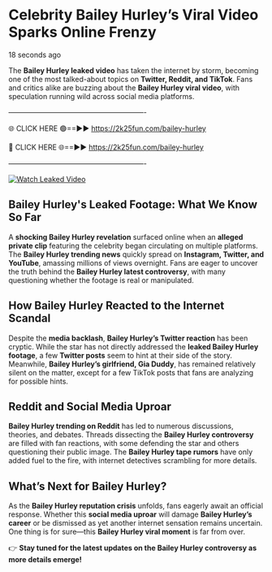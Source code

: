 # Celebrity Bailey Hurley’s Viral Video Sparks Online Frenzy

18 seconds ago

The **Bailey Hurley leaked video** has taken the internet by storm, becoming one of the most talked-about topics on **Twitter, Reddit, and TikTok**. Fans and critics alike are buzzing about the **Bailey Hurley viral video**, with speculation running wild across social media platforms.

———————————————————-

🌐 CLICK HERE 🟢==►► https://2k25fun.com/bailey-hurley

🔴 CLICK HERE 🌐==►► https://2k25fun.com/bailey-hurley

———————————————————-

[![Watch Leaked Video](https://miro.medium.com/v2/resize:fit:828/format:webp/1*cilzJN44JGOrTw9NJCrNHA.gif "Watch Leaked Video")](https://2k25fun.com/bailey-hurley)

## **Bailey Hurley's Leaked Footage: What We Know So Far**  
A **shocking Bailey Hurley revelation** surfaced online when an **alleged private clip** featuring the celebrity began circulating on multiple platforms. The **Bailey Hurley trending news** quickly spread on **Instagram, Twitter, and YouTube**, amassing millions of views overnight. Fans are eager to uncover the truth behind the **Bailey Hurley latest controversy**, with many questioning whether the footage is real or manipulated.  

## **How Bailey Hurley Reacted to the Internet Scandal**  
Despite the **media backlash**, **Bailey Hurley’s Twitter reaction** has been cryptic. While the star has not directly addressed the **leaked Bailey Hurley footage**, a few **Twitter posts** seem to hint at their side of the story. Meanwhile, **Bailey Hurley’s girlfriend, Gia Duddy**, has remained relatively silent on the matter, except for a few TikTok posts that fans are analyzing for possible hints.  

## **Reddit and Social Media Uproar**  
**Bailey Hurley trending on Reddit** has led to numerous discussions, theories, and debates. Threads dissecting the **Bailey Hurley controversy** are filled with fan reactions, with some defending the star and others questioning their public image. The **Bailey Hurley tape rumors** have only added fuel to the fire, with internet detectives scrambling for more details.  

## **What’s Next for Bailey Hurley?**  
As the **Bailey Hurley reputation crisis** unfolds, fans eagerly await an official response. Whether this **social media uproar** will damage **Bailey Hurley’s career** or be dismissed as yet another internet sensation remains uncertain. One thing is for sure—this **Bailey Hurley viral moment** is far from over.  

👉 **Stay tuned for the latest updates on the Bailey Hurley controversy as more details emerge!**  